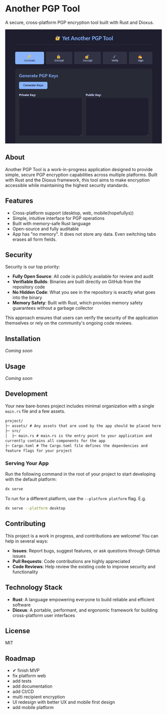 # Another PGP Tool

A secure, cross-platform PGP encryption tool built with Rust and Dioxus.

![App Screenshot](./screenshot.png)

## About

Another PGP Tool is a work-in-progress application designed to provide simple, secure PGP encryption capabilities across multiple platforms. Built with Rust and the Dioxus framework, this tool aims to make encryption accessible while maintaining the highest security standards.

## Features

- Cross-platform support (desktop, web, mobile(hopefullys))
- Simple, intuitive interface for PGP operations
- Built with memory-safe Rust language
- Open-source and fully auditable
- App has "no memory". It does not store any data. Even switching tabs erases all form fields.

## Security

Security is our top priority:

- **Fully Open Source**: All code is publicly available for review and audit
- **Verifiable Builds**: Binaries are built directly on GitHub from the repository code
- **No Hidden Code**: What you see in the repository is exactly what goes into the binary
- **Memory Safety**: Built with Rust, which provides memory safety guarantees without a garbage collector

This approach ensures that users can verify the security of the application themselves or rely on the community's ongoing code reviews.

## Installation

*Coming soon*

## Usage

*Coming soon*

## Development

Your new bare-bones project includes minimal organization with a single `main.rs` file and a few assets.

```
project/
├─ assets/ # Any assets that are used by the app should be placed here
├─ src/
│  ├─ main.rs # main.rs is the entry point to your application and currently contains all components for the app
├─ Cargo.toml # The Cargo.toml file defines the dependencies and feature flags for your project
```

### Serving Your App

Run the following command in the root of your project to start developing with the default platform:

```bash
dx serve
```

To run for a different platform, use the `--platform platform` flag. E.g.
```bash
dx serve --platform desktop
```

## Contributing

This project is a work in progress, and contributions are welcome! You can help in several ways:

- **Issues**: Report bugs, suggest features, or ask questions through GitHub issues
- **Pull Requests**: Code contributions are highly appreciated
- **Code Reviews**: Help review the existing code to improve security and functionality

## Technology Stack

- **Rust**: A language empowering everyone to build reliable and efficient software
- **Dioxus**: A portable, performant, and ergonomic framework for building cross-platform user interfaces

## License

MIT

## Roadmap

- ✔ finish MVP
- fix platform web
- add tests
- add documentation
- add CI/CD
- multi recipient encryption
- UI redesign with better UX and mobile first design
- add mobile platform
